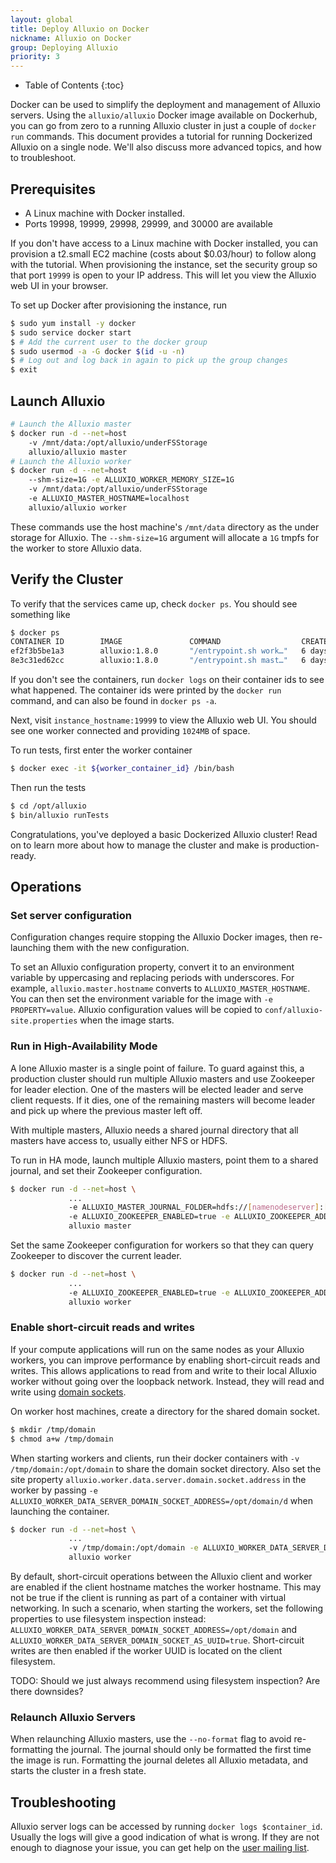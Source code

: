 ```yaml
---
layout: global
title: Deploy Alluxio on Docker
nickname: Alluxio on Docker
group: Deploying Alluxio
priority: 3
---
```


* Table of Contents
{:toc}

Docker can be used to simplify the deployment and management of Alluxio servers.
Using the `alluxio/alluxio` Docker image available on Dockerhub, you can go from 
zero to a running Alluxio cluster in just a couple of `docker run` commands.
This document provides a tutorial for running Dockerized Alluxio on a single node. 
We'll also discuss more advanced topics, and how to troubleshoot.

## Prerequisites

- A Linux machine with Docker installed.
- Ports 19998, 19999, 29998, 29999, and 30000 are available

If you don't have access to a Linux machine with Docker installed, you can
provision a t2.small EC2 machine (costs about $0.03/hour) to follow along with
the tutorial. When provisioning the instance, set the security group so that
port `19999` is open to your IP address. This will let you view the Alluxio web 
UI in your browser.

To set up Docker after provisioning the instance, run

```bash
$ sudo yum install -y docker
$ sudo service docker start
$ # Add the current user to the docker group
$ sudo usermod -a -G docker $(id -u -n)
$ # Log out and log back in again to pick up the group changes
$ exit
```

## Launch Alluxio

```bash
# Launch the Alluxio master
$ docker run -d --net=host
    -v /mnt/data:/opt/alluxio/underFSStorage
    alluxio/alluxio master
# Launch the Alluxio worker
$ docker run -d --net=host
    --shm-size=1G -e ALLUXIO_WORKER_MEMORY_SIZE=1G
    -v /mnt/data:/opt/alluxio/underFSStorage
    -e ALLUXIO_MASTER_HOSTNAME=localhost
    alluxio/alluxio worker
```

These commands use the host machine's `/mnt/data` directory as the under storage for Alluxio. 
The `--shm-size=1G` argument will allocate a `1G` tmpfs for the worker to store Alluxio data.

## Verify the Cluster

To verify that the services came up, check `docker ps`. You should see something like
```bash
$ docker ps
CONTAINER ID        IMAGE               COMMAND                  CREATED             STATUS              PORTS               NAMES
ef2f3b5be1a3        alluxio:1.8.0       "/entrypoint.sh work…"   6 days ago          Up 6 days                               dazzling_lichterman
8e3c31ed62cc        alluxio:1.8.0       "/entrypoint.sh mast…"   6 days ago          Up 6 days                               eloquent_clarke
```

If you don't see the containers, run `docker logs` on their container ids to see what happened. 
The container ids were printed by the `docker run` command, and can also be found in `docker ps -a`.

Next, visit `instance_hostname:19999` to view the Alluxio web UI. You should see one worker connected and providing
`1024MB` of space.

To run tests, first enter the worker container

```bash
$ docker exec -it ${worker_container_id} /bin/bash
```

Then run the tests

```bash
$ cd /opt/alluxio
$ bin/alluxio runTests
```

Congratulations, you've deployed a basic Dockerized Alluxio cluster! Read on to learn more about how to manage the cluster and make is production-ready.

## Operations

### Set server configuration

Configuration changes require stopping the Alluxio Docker images, then re-launching 
them with the new configuration.

To set an Alluxio configuration property, convert it to an environment variable by uppercasing
and replacing periods with underscores. For example, `alluxio.master.hostname` converts to
`ALLUXIO_MASTER_HOSTNAME`. You can then set the environment variable for the image with
`-e PROPERTY=value`. Alluxio configuration values will be copied to `conf/alluxio-site.properties`
when the image starts.

### Run in High-Availability Mode

A lone Alluxio master is a single point of failure. To guard against this, a production
cluster should run multiple Alluxio masters and use Zookeeper for leader election. One
of the masters will be elected leader and serve client requests. If it dies, one of the
remaining masters will become leader and pick up where the previous master left off.

With multiple masters, Alluxio needs a shared journal directory that all masters have
access to, usually either NFS or HDFS.

To run in HA mode, launch multiple Alluxio masters, point them to a shared journal,
and set their Zookeeper configuration.

```bash
$ docker run -d --net=host \
             ...
             -e ALLUXIO_MASTER_JOURNAL_FOLDER=hdfs://[namenodeserver]:[namenodeport]/alluxio_journal
             -e ALLUXIO_ZOOKEEPER_ENABLED=true -e ALLUXIO_ZOOKEEPER_ADDRESS=zkhost1:2181,zkhost2:2181,zkhost3:2181 \
             alluxio master
```

Set the same Zookeeper configuration for workers so that they can query Zookeeper
to discover the current leader.

```bash
$ docker run -d --net=host \
             ...
             -e ALLUXIO_ZOOKEEPER_ENABLED=true -e ALLUXIO_ZOOKEEPER_ADDRESS=zkhost1:2181,zkhost2:2181,zkhost3:2181 \
             alluxio worker
```

### Enable short-circuit reads and writes

If your compute applications will run on the same nodes as your Alluxio workers,
you can improve performance by enabling short-circuit reads
and writes. This allows applications to read from and write to their
local Alluxio worker without going over the loopback network. Instead, they will
read and write using [domain sockets](https://en.wikipedia.org/wiki/Unix_domain_socket).

On worker host machines, create a directory for the shared domain socket.
```bash
$ mkdir /tmp/domain
$ chmod a+w /tmp/domain
```

When starting workers and clients, run their docker containers with `-v /tmp/domain:/opt/domain`
to share the domain socket directory. Also set the site property
`alluxio.worker.data.server.domain.socket.address` in the worker by passing
`-e ALLUXIO_WORKER_DATA_SERVER_DOMAIN_SOCKET_ADDRESS=/opt/domain/d`
when launching the container.

```bash
$ docker run -d --net=host \
             ...
             -v /tmp/domain:/opt/domain -e ALLUXIO_WORKER_DATA_SERVER_DOMAIN_SOCKET_ADDRESS=/opt/domain/d \
             alluxio worker
```

By default, short-circuit operations between the Alluxio client and worker are enabled if the client
hostname matches the worker hostname. This may not be true if the client is running as part of a container
with virtual networking. In such a scenario, when starting the workers, set the following properties to
use filesystem inspection instead: `ALLUXIO_WORKER_DATA_SERVER_DOMAIN_SOCKET_ADDRESS=/opt/domain`
and `ALLUXIO_WORKER_DATA_SERVER_DOMAIN_SOCKET_AS_UUID=true`. Short-circuit writes are then enabled if
the worker UUID is located on the client filesystem.

TODO: Should we just always recommend using filesystem inspection? Are there downsides?

### Relaunch Alluxio Servers

When relaunching Alluxio masters, use the `--no-format` flag to avoid re-formatting
the journal. The journal should only be formatted the first time the image is run.
Formatting the journal deletes all Alluxio metadata, and starts the cluster in
a fresh state.

## Troubleshooting

Alluxio server logs can be accessed by running `docker logs $container_id`.
Usually the logs will give a good indication of what is wrong. If they are not enough to diagnose
your issue, you can get help on the
[user mailing list](https://groups.google.com/forum/#!forum/alluxio-users).

